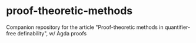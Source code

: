 # proof-theoretic-methods
Companion repository for the article "Proof-theoretic methods in quantifier-free definability", w/ Agda proofs
